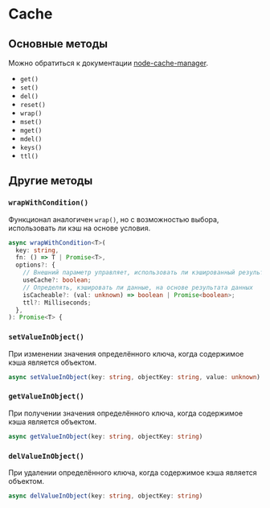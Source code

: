 # Cache

## Основные методы

Можно обратиться к документации <a href="https://github.com/node-cache-manager/node-cache-manager" target="_blank">node-cache-manager</a>.

- `get()`
- `set()`
- `del()`
- `reset()`
- `wrap()`
- `mset()`
- `mget()`
- `mdel()`
- `keys()`
- `ttl()`

## Другие методы

### `wrapWithCondition()`

Функционал аналогичен `wrap()`, но с возможностью выбора, использовать ли кэш на основе условия.

```ts
async wrapWithCondition<T>(
  key: string,
  fn: () => T | Promise<T>,
  options?: {
    // Внешний параметр управляет, использовать ли кэшированный результат
    useCache?: boolean;
    // Определять, кэшировать ли данные, на основе результата данных
    isCacheable?: (val: unknown) => boolean | Promise<boolean>;
    ttl?: Milliseconds;
  },
): Promise<T> {
```

### `setValueInObject()`

При изменении значения определённого ключа, когда содержимое кэша является объектом.

```ts
async setValueInObject(key: string, objectKey: string, value: unknown)
```

### `getValueInObject()`

При получении значения определённого ключа, когда содержимое кэша является объектом.

```ts
async getValueInObject(key: string, objectKey: string)
```

### `delValueInObject()`

При удалении определённого ключа, когда содержимое кэша является объектом.

```ts
async delValueInObject(key: string, objectKey: string)
```
